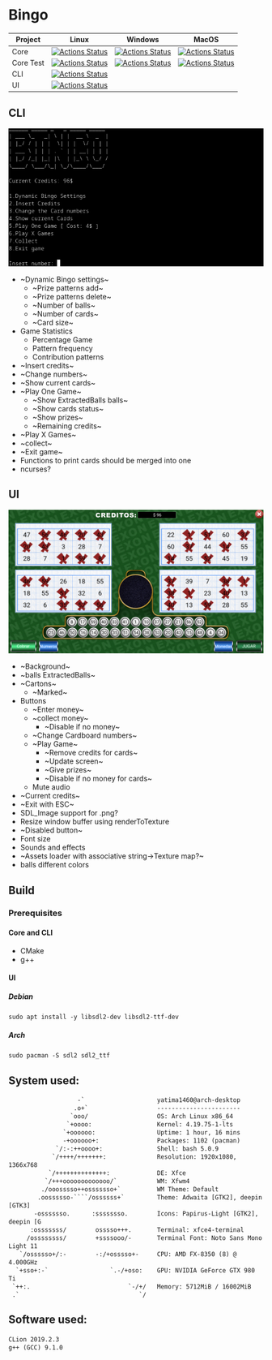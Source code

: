 # Bingo

|Project|Linux|Windows|MacOS|
|-------|-----|-------|-----|
| Core | [![Actions Status](https://github.com/yatima1460/Bingo/workflows/CoreLinux/badge.svg)](https://github.com/yatima1460/Bingo/actions) | [![Actions Status](https://github.com/yatima1460/Bingo/workflows/CoreWindows/badge.svg)](https://github.com/yatima1460/Bingo/actions) | [![Actions Status](https://github.com/yatima1460/Bingo/workflows/CoreMacOS/badge.svg)](https://github.com/yatima1460/Bingo/actions)|
| Core Test | [![Actions Status](https://github.com/yatima1460/Bingo/workflows/TestLinux/badge.svg)](https://github.com/yatima1460/Bingo/actions) |[![Actions Status](https://github.com/yatima1460/Bingo/workflows/TestWindows/badge.svg)](https://github.com/yatima1460/Bingo/actions) | [![Actions Status](https://github.com/yatima1460/Bingo/workflows/TestMacOS/badge.svg)](https://github.com/yatima1460/Bingo/actions)|
| CLI | [![Actions Status](https://github.com/yatima1460/Bingo/workflows/CLILinux/badge.svg)](https://github.com/yatima1460/Bingo/actions) |||
| UI | [![Actions Status](https://github.com/yatima1460/Bingo/workflows/UILinux/badge.svg)](https://github.com/yatima1460/Bingo/actions) |||

## CLI

![](screenshot_cli.png)

- ~Dynamic Bingo settings~
  - ~Prize patterns add~
  - ~Prize patterns delete~
  - ~Number of balls~
  - ~Number of cards~
  - ~Card size~
- Game Statistics
  - Percentage Game
  - Pattern frequency
  - Contribution patterns
- ~Insert credits~
- ~Change numbers~
- ~Show current cards~
- ~Play One Game~
  - ~Show ExtractedBalls balls~
  - ~Show cards status~
  - ~Show prizes~
  - ~Remaining credits~
- ~Play X Games~
- ~collect~
- ~Exit game~
- Functions to print cards should be merged into one
- ncurses?

## UI

![](screenshot_ui.png)

- ~Background~
- ~balls ExtractedBalls~
- ~Cartons~
  - ~Marked~
- Buttons
  - ~Enter money~
  - ~collect money~
    - ~Disable if no money~
  - ~Change Cardboard numbers~
  - ~Play Game~
    - ~Remove credits for cards~
    - ~Update screen~
    - ~Give prizes~
    - ~Disable if no money for cards~
  - Mute audio
- ~Current credits~
- ~Exit with ESC~
- SDL_Image support for .png?
- Resize window buffer using renderToTexture
- ~Disabled button~
- Font size
- Sounds and effects
- ~Assets loader with associative string->Texture map?~
- balls different colors

## Build

### Prerequisites

#### Core and CLI

- CMake
- g++

#### UI


##### Debian
```
sudo apt install -y libsdl2-dev libsdl2-ttf-dev
```

##### Arch
```
sudo pacman -S sdl2 sdl2_ttf
```


## System used:

```
                   -`                    yatima1460@arch-desktop 
                  .o+`                   ----------------------- 
                 `ooo/                   OS: Arch Linux x86_64 
                `+oooo:                  Kernel: 4.19.75-1-lts 
               `+oooooo:                 Uptime: 1 hour, 16 mins 
               -+oooooo+:                Packages: 1102 (pacman) 
             `/:-:++oooo+:               Shell: bash 5.0.9 
            `/++++/+++++++:              Resolution: 1920x1080, 1366x768 
           `/++++++++++++++:             DE: Xfce 
          `/+++ooooooooooooo/`           WM: Xfwm4 
         ./ooosssso++osssssso+`          WM Theme: Default 
        .oossssso-````/ossssss+`         Theme: Adwaita [GTK2], deepin [GTK3] 
       -osssssso.      :ssssssso.        Icons: Papirus-Light [GTK2], deepin [G 
      :osssssss/        osssso+++.       Terminal: xfce4-terminal 
     /ossssssss/        +ssssooo/-       Terminal Font: Noto Sans Mono Light 11 
   `/ossssso+/:-        -:/+osssso+-     CPU: AMD FX-8350 (8) @ 4.000GHz 
  `+sso+:-`                 `.-/+oso:    GPU: NVIDIA GeForce GTX 980 Ti 
 `++:.                           `-/+/   Memory: 5712MiB / 16002MiB 
 .`                                 `/
```

## Software used:

```
CLion 2019.2.3
g++ (GCC) 9.1.0
```
